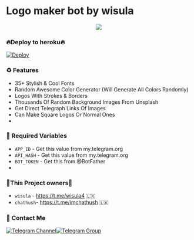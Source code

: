 # Logo maker bot by wisula 


<p align="center"><a href="https://github.com/Tellybots/Uploader-Bot"><img src="https://telegra.ph/file/986bc6640b9bbce71ad15.jpg"></a></p>

### 🔥Deploy to heroku🔥
[![Deploy](https://www.herokucdn.com/deploy/button.svg)](https://heroku.com/deploy?template=https://github.com/wisul/mwch-logo)


### ♻️ Features
* 35+ Stylish & Cool Fonts
* Random Awesome Color Generator (Will Generate All Colors Randomly)
* Logos With Strokes & Borders
* Thousands Of Random Background Images From Unsplash
* Get Direct Telegraph Links Of Images
* Can Make Square Logos Or Normal Ones
* 

### 🧲 Required Variables
* `APP_ID` - Get this value from my.telegram.org
* `API_HASH` - Get this value from my.telegram.org
* `BOT_TOKEN` - Get this from @BotFather
*

### 🔰This Project owners🔰
* `wisula` - https://t.me/wisula4 🇱🇰
* `chathush`- https://t.me/imchathush 🇱🇰


### 👤 Contact Me
[![Telegram Channel](https://img.shields.io/static/v1?label=Join&message=Telegram%20Channel&color=blueviolet&style=for-the-badge&logo=telegram&logoColor=violet)](https://telegram.me/mwtgsbots)[![Telegram Group](https://img.shields.io/static/v1?label=Join&message=Telegram%20Group&color=blueviolet&style=for-the-badge&logo=telegram&logoColor=violet)](https://telegram.me/mwtgss)
